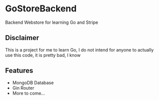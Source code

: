 # GoStoreBackend
Backend Webstore for learning Go and Stripe 

## Disclaimer
This is a project for me to learn Go, I do not intend for anyone to actually use this code, it is pretty bad, I know

## Features
- MongoDB Database
- Gin Router
- More to come...